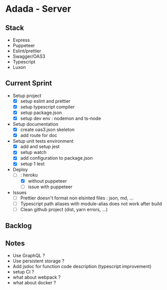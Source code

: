 # Adada - Server

## Stack
- Express
- Puppeteer
- Eslint/prettier
- Swagger/OAS3
- Typescript
- Luxon

## Current Sprint
- Setup project 
    - [x] setup eslint and prettier
    - [x] setup typescript compiler
    - [x] setup package.json
    - [x] setup dev env : nodemon and ts-node
- Setup documentation 
    - [x] create oas3.json skeleton
    - [x] add route for doc
- Setup unit tests environment
    - [x] add and setup jest
    - [x] setup watch 
    - [x] add configuration to package.json 
    - [x] setup 1 test
- Deploy
  - [ ] : heroku
    - [x] without puppeteer 
    - [ ] issue with puppeteer
- Issues
  - [ ] Prettier doesn't format non elsinted files : json, md, ...
  - [ ] Typescript path aliases with module-alias does not work after build
  - [ ] Clean github project (dist, yarn errors, ...)

## Backlog

## Notes
- Use GraphQL ?
- Use persistent storage ?
- Add jsdoc for function code description (typescript improvement)
- setup CI ?
- what about webpack ? 
- what about docker ? 